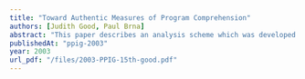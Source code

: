 ```yaml
---
title: "Toward Authentic Measures of Program Comprehension"
authors: [Judith Good, Paul Brna]
abstract: "This paper describes an analysis scheme which was developed to probe the comprehension of computer programming languages by students learning to program. The scheme operates on free-form program summaries, i.e. textual descriptions of a program which are produced in response to minimal instructions by the researcher/experimenter. The scheme has been applied to descriptions of programs written in various languages, and it is felt that the scheme has the potential to be applied to languages of markedly different types (e.g. procedural, objectoriented, event-driven). The paper first discusses the basis for the scheme, before describing the scheme in detail. It then presents examples of the scheme’s application, and concludes with a discussion of some open issues."
publishedAt: "ppig-2003"
year: 2003
url_pdf: "/files/2003-PPIG-15th-good.pdf"
---
```

